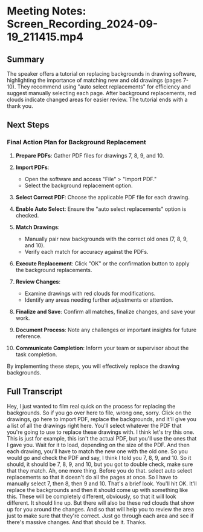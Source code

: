 # Meeting Notes: Screen_Recording_2024-09-19_211415.mp4

## Summary

The speaker offers a tutorial on replacing backgrounds in drawing software, highlighting the importance of matching new and old drawings (pages 7-10). They recommend using "auto select replacements" for efficiency and suggest manually selecting each page. After background replacements, red clouds indicate changed areas for easier review. The tutorial ends with a thank you.

## Next Steps

### Final Action Plan for Background Replacement

1. **Prepare PDFs**: Gather PDF files for drawings 7, 8, 9, and 10.

2. **Import PDFs**:
   - Open the software and access "File" > "Import PDF."
   - Select the background replacement option.

3. **Select Correct PDF**: Choose the applicable PDF file for each drawing.

4. **Enable Auto Select**: Ensure the "auto select replacements" option is checked.

5. **Match Drawings**:
   - Manually pair new backgrounds with the correct old ones (7, 8, 9, and 10).
   - Verify each match for accuracy against the PDFs.

6. **Execute Replacement**: Click "OK" or the confirmation button to apply the background replacements.

7. **Review Changes**:
   - Examine drawings with red clouds for modifications.
   - Identify any areas needing further adjustments or attention.

8. **Finalize and Save**: Confirm all matches, finalize changes, and save your work.

9. **Document Process**: Note any challenges or important insights for future reference.

10. **Communicate Completion**: Inform your team or supervisor about the task completion.

By implementing these steps, you will effectively replace the drawing backgrounds.

## Full Transcript

Hey, I just wanted to film real quick on the process for replacing the backgrounds. So if you go over here to file, wrong one, sorry. Click on the drawings, go here to import PDF, replace the backgrounds, and it'll give you a list of all the drawings right here. You'll select whatever the PDF that you're going to use to replace these drawings with. I think let's try this one. This is just for example, this isn't the actual PDF, but you'll use the ones that I gave you. Wait for it to load, depending on the size of the PDF. And then each drawing, you'll have to match the new one with the old one. So you would go and check the PDF and say, I think I told you 7, 8, 9, and 10. So it should, it should be 7, 8, 9, and 10, but you got to double check, make sure that they match. Ah, one more thing. Before you do that. select auto select replacements so that it doesn't do all the pages at once. So I have to manually select 7, then 8, then 9 and 10. That's a brief look. You'll hit OK. It'll replace the backgrounds and then it should come up with something like this. These will be completely different, obviously, so that it will look different. It should line up. But there will also be these red clouds that show up for you around the changes. And so that will help you to review the area just to make sure that they're correct. Just go through each area and see if there's massive changes. And that should be it. Thanks.

